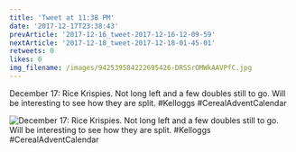 ```yaml
---
title: 'Tweet at 11:38 PM'
date: '2017-12-17T23:38:43'
prevArticle: '2017-12-16_tweet-2017-12-16-12-09-59'
nextArticle: '2017-12-18_tweet-2017-12-18-01-45-01'
retweets: 0
likes: 0
img_filename: /images/942539584222695426-DRSSrOMWkAAVPfC.jpg
---
```

December 17: Rice Krispies. Not long left and a few doubles still to go. Will be interesting to see how they are split. #Kelloggs #CerealAdventCalendar

![December 17: Rice Krispies. Not long left and a few doubles still to go. Will be interesting to see how they are split. #Kelloggs #CerealAdventCalendar](/images/942539584222695426-DRSSrOMWkAAVPfC.jpg "December 17: Rice Krispies. Not long left and a few doubles still to go. Will be interesting to see how they are split. #Kelloggs #CerealAdventCalendar")